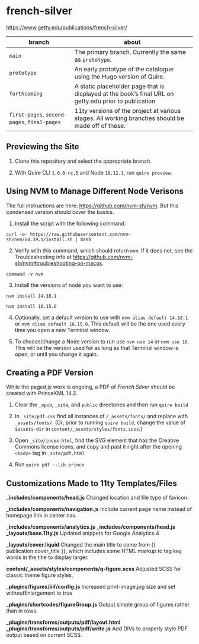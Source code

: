 # french-silver

https://www.getty.edu/publications/french-silver/

| branch | about |
| --- | --- |
| `main` | The primary branch. Currently the same as `prototype`. |
| `prototype` | An early prototype of the catalogue using the Hugo version of Quire. |
| `forthcoming` | A static placeholder page that is displayed at the book’s final URL on getty.edu prior to publication |
| `first-pages`, `second-pages`, `final-pages`| 11ty versions of the project at various stages. All working branches should be made off of these. |

## Previewing the Site

1. Clone this repository and select the appropriate branch.

2. With Quire CLI `1.0.0-rc.5` and Node `18.12.1`, run `quire preview`.

## Using NVM to Manage Different Node Verisons

The full instructions are here: https://github.com/nvm-sh/nvm. But this condensed version should cover the basics.

1. Install the script with the following command:

```
curl -o- https://raw.githubusercontent.com/nvm-sh/nvm/v0.39.1/install.sh | bash
```

2. Verify with this command, which should return `nvm`. If it does not, see the Troubleshooting info at https://github.com/nvm-sh/nvm#troubleshooting-on-macos.

```
command -v nvm
```

3. Install the versions of node you want to use:

```
nvm install 14.18.1
```

```
nvm install 16.15.0
```

4. Optionally, set a default version to use with `nvm alias default 14.18.1` or `nvm alias default 16.15.0`. This default will be the one used every time you open a new Terminal window.

5. To choose/change a Node version to run use `nvm use 14` or `nvm use 16`. This will be the version used for as long as that Terminal window is open, or until you change it again.

## Creating a PDF Version

While the paged.js work is ongoing, a PDF of *French Silver* should be created with PrinceXML 14.2.

1. Clear the `_epub`, `_site`, and `public` directories and then run `quire build`

2. In `_site/pdf.css` find all instances of `/_assets/fonts/` and replace with `_assets/fonts/`. (Or, prior to running `quire build`, change the value of `$assets-dir` in `content/_assets/styles/fonts.scss`.)

3. Open `_site/index.html`, find the SVG element that has the Creative Commons license icons, and copy and past it right after the opening `<body>` tag in `_site/pdf.html`

7. Run `quire pdf --lib prince`

## Customizations Made to 11ty Templates/Files

**_includes/components/head.js**
Changed location and file type of favicon.

**_includes/components/navigation.js**
Include current page name instead of homepage link in center nav.

**_includes/components/analytics.js**
**_includes/components/head.js**
**_layouts/base.11ty.js**
Updated snippets for Google Analytics 4

**_layouts/cover.liquid**
Changed the main title to come from {{ publication.cover_title }}, which includes some HTML markup to tag key words in the title to display larger.

**content/_assets/styles/components/q-figure.scss**
Adjusted SCSS for classic theme figure styles.

**_plugins/figures/iiif/config.js**
Increased print-image.jpg size and set withoutEnlargement to true

**_plugins/shortcodes/figureGroup.js**
Output simple group of figures rather than in rows.

**_plugins/transforms/outputs/pdf/layout.html**
**_plugins/transforms/outputs/pdf/write.js**
Add DIVs to properly style PDF output based on current SCSS.
